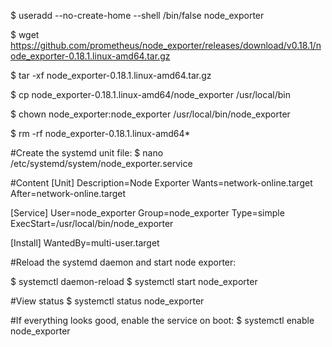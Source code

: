 $ useradd --no-create-home --shell /bin/false node_exporter

$ wget https://github.com/prometheus/node_exporter/releases/download/v0.18.1/node_exporter-0.18.1.linux-amd64.tar.gz

$ tar -xf node_exporter-0.18.1.linux-amd64.tar.gz

$ cp node_exporter-0.18.1.linux-amd64/node_exporter /usr/local/bin

$ chown node_exporter:node_exporter /usr/local/bin/node_exporter

$ rm -rf node_exporter-0.18.1.linux-amd64*



#Create the systemd unit file:
$ nano /etc/systemd/system/node_exporter.service

#Content
[Unit]
Description=Node Exporter
Wants=network-online.target
After=network-online.target

[Service]
User=node_exporter
Group=node_exporter
Type=simple
ExecStart=/usr/local/bin/node_exporter

[Install]
WantedBy=multi-user.target


#Reload the systemd daemon and start node exporter:

$ systemctl daemon-reload
$ systemctl start node_exporter

#View status
$ systemctl status node_exporter

#If everything looks good, enable the service on boot:
$ systemctl enable node_exporter



